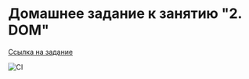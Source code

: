 # Домашнее задание к занятию "2. DOM"

[Ссылка на задание](https://github.com/netology-code/ahj-homeworks/tree/video/dom)

![CI](https://github.com/DedMaier/dom/actions/workflows/web.yml/badge.svg)
